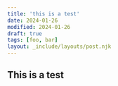 ```yaml
---
title: 'this is a test'
date: 2024-01-26
modified: 2024-01-26
draft: true
tags: [foo, bar]
layout: _include/layouts/post.njk
---
```

This is a test
---
